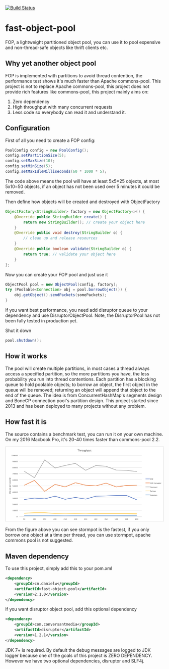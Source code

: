 [![Build Status](https://travis-ci.org/DanielYWoo/fast-object-pool.svg?branch=master)](https://travis-ci.org/DanielYWoo/fast-object-pool)

fast-object-pool
================
FOP, a lightweight partitioned object pool, you can use it to pool expensive and non-thread-safe objects like thrift clients etc.

Why yet another object pool
--------------

FOP is implemented with partitions to avoid thread contention, the performance test shows it's much faster than Apache commons-pool. This project is not to replace Apache commons-pool, this project does not provide rich features like commons-pool, this project mainly aims on:
1. Zero dependency
2. High throughput with many concurrent requests
3. Less code so everybody can read it and understand it.

Configuration
-------------
First of all you need to create a FOP config:


```java
PoolConfig config = new PoolConfig();
config.setPartitionSize(5);
config.setMaxSize(10);
config.setMinSize(5);
config.setMaxIdleMilliseconds(60 * 1000 * 5);
```


The code above means the pool will have at least 5x5=25 objects, at most 5x10=50 objects, if an object has not been used over 5 minutes it could be removed.

Then define how objects will be created and destroyed with ObjectFactory


```java
ObjectFactory<StringBuilder> factory = new ObjectFactory<>() {
    @Override public StringBuilder create() {
        return new StringBuilder(); // create your object here
    }
    @Override public void destroy(StringBuilder o) {
        // clean up and release resources
    }
    @Override public boolean validate(StringBuilder o) {
        return true; // validate your object here
    }
};
```


Now you can create your FOP pool and just use it


```java
ObjectPool pool = new ObjectPool(config, factory);
try (Poolable<Connection> obj = pool.borrowObject()) {
    obj.getObject().sendPackets(somePackets);
}
```

If you want best performance, you need add disruptor queue to your dependency and use DisruptorObjectPool. 
Note, the DisruptorPool has not been fully tested in production yet.

Shut it down


```java
pool.shutdown();

```

How it works
--------------
The pool will create multiple partitions, in most cases a thread always access a specified partition, so the more partitions you have, the less probability you run into thread contentions. Each partition has a blocking queue to hold poolable objects; to borrow an object, the first object in the queue will be removed; returning an object will append that object to the end of the queue. The idea is from ConcurrentHashMap's segments design and BoneCP connection pool's partition design. This project started since 2013 and has been deployed to many projects without any problem.

How fast it is
--------------
The source contains a benchmark test, you can run it on your own machine. On my 2016 Macbook Pro, it's 20-40 times faster than commons-pool 2.2.

![](docs/benchmark.png?raw=true)

From the figure above you can see stormpot is the fastest, if you only borrow one object at a time per thread, you can use stormpot, apache commons pool is not suggested.

Maven dependency
---------------
To use this project, simply add this to your pom.xml


```xml
<dependency>
    <groupId>cn.danielw</groupId>
    <artifactId>fast-object-pool</artifactId>
    <version>2.1.0</version>
</dependency>
```

If you want disruptor object pool, add this optional dependency

```xml
<dependency>
    <groupId>com.conversantmedia</groupId>
    <artifactId>disruptor</artifactId>
    <version>1.2.1</version>
</dependency>
```


JDK 7+ is required. By default the debug messages are logged to JDK logger because one of the goals of this project is ZERO DEPENDENCY. However we have two optional dependencies, disruptor and SLF4j.

